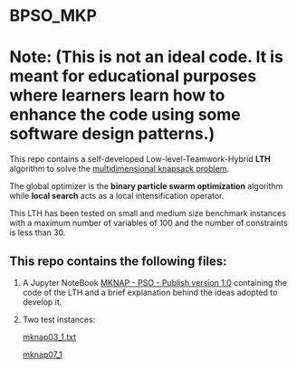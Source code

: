 # BPSO_MKP

# Note: (This is not an ideal code. It is meant for educational purposes where learners learn how to enhance the code using some software design patterns.)

This repo contains a self-developed Low-level-Teamwork-Hybrid **LTH** algorithm to solve the [multidimensional knapsack problem](https://towardsdatascience.com/the-binary-multidimensional-knapsack-problem-mkp-2559745f5fde).

The global optimizer is the **binary particle swarm optimization** algorithm while **local search** acts as a local intensification operator. 

This LTH has been tested on small and medium size benchmark instances with a maximum number of variables of 100 and the number of constraints is less than 30.

## This repo contains the following files:
1. A Jupyter NoteBook [MKNAP - PSO - Publish version 1.0](https://github.com/AghaMS/BPSO_MKP/blob/main/MKNAP%20-%20PSO%20-%20Publish%20version%201.0.ipynb) containing the code of the LTH and a brief explanation behind the ideas adopted to develop it.
2. Two test instances:

   [mknap03_1.txt](https://github.com/AghaMS/BPSO_MKP/blob/main/mknap03_1.txt)
   
   [mknap07_1](https://github.com/AghaMS/BPSO_MKP/blob/main/mknap07_1.txt)
